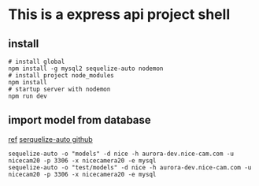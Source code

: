 # This is a express api project shell

## install

```
# install global
npm install -g mysql2 sequelize-auto nodemon
# install project node_modules
npm install 
# startup server with nodemon
npm run dev
```

## import model from database

[ref](https://github.com/sequelize/sequelize-auto)
[serquelize-auto github](https://github.com/sequelize/sequelize-auto)

```
sequelize-auto -o "models" -d nice -h aurora-dev.nice-cam.com -u nicecam20 -p 3306 -x nicecamera20 -e mysql
sequelize-auto -o "test/models" -d nice -h aurora-dev.nice-cam.com -u nicecam20 -p 3306 -x nicecamera20 -e mysql
```
